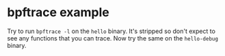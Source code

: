 # bpftrace example

Try to run `bpftrace -l` on the `hello` binary. It's stripped so don't expect to see any functions that you can trace. Now try the same on the `hello-debug` binary.
